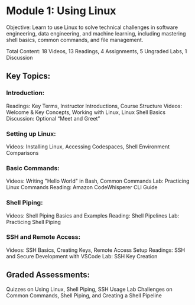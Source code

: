 # Module 1: Using Linux

Objective: Learn to use Linux to solve technical challenges in software engineering, data engineering, and machine learning, including mastering shell basics, common commands, and file management.

Total Content: 18 Videos, 13 Readings, 4 Assignments, 5 Ungraded Labs, 1 Discussion
## Key Topics:

### Introduction:
Readings: Key Terms, Instructor Introductions, Course Structure
Videos: Welcome & Key Concepts, Working with Linux, Linux Shell Basics
Discussion: Optional “Meet and Greet”

### Setting up Linux:
Videos: Installing Linux, Accessing Codespaces, Shell Environment Comparisons
### Basic Commands:
Videos: Writing "Hello World" in Bash, Common Commands
Lab: Practicing Linux Commands
Reading: Amazon CodeWhisperer CLI Guide
### Shell Piping:
Videos: Shell Piping Basics and Examples
Reading: Shell Pipelines
Lab: Practicing Shell Piping
### SSH and Remote Access:
Videos: SSH Basics, Creating Keys, Remote Access Setup
Readings: SSH and Secure Development with VSCode
Lab: SSH Key Creation

## Graded Assessments:
Quizzes on Using Linux, Shell Piping, SSH Usage
Lab Challenges on Common Commands, Shell Piping, and Creating a Shell Pipeline
